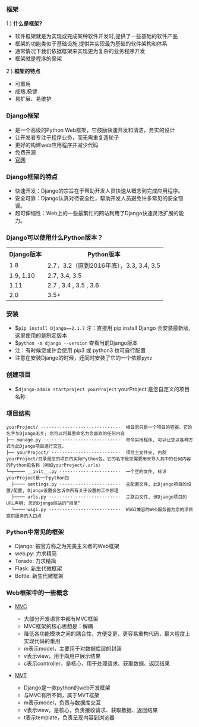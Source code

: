 ### 框架

1 ) **什么是框架?**

- 软件框架就是为实现或完成某种软件开发时,提供了一些基础的软件产品
- 框架的功能类似于基础设施,提供并实现最为基础的软件架构和体系
- 通常情况下我们依据框架来实现更为复杂的业务程序开发
- 框架就是程序的骨架

2 ) **框架的特点**

- 可重用
- 成熟,稳健
- 易扩展、易维护

### Django框架

- 是一个高级的Python Web框架，它鼓励快速开发和清洁，务实的设计
- 让开发者专注于程序业务，而无需重复造轮子
- 更好的构建web应用程序并减少代码
- 免费开源
- [官网](https://www.djangoproject.com/)

### Django框架的特点

- 快速开发：Django的宗旨在于帮助开发人员快速从概念到完成应用程序。
- 安全可靠：Django认真对待安全性，帮助开发人员避免许多常见的安全错误。
- 超可伸缩性：Web上的一些最繁忙的网站利用了Django快速灵活扩展的能力。

### Django可以使用什么Python版本？

<table>
  <tr><th>Django版本</th><th>Python版本</th></tr>
  <tr><td>1.8</td><td>2.7，3.2（直到2016年底），3.3, 3.4, 3.5</td></tr>
  <tr><td>1.9, 1.10</td><td>2.7, 3.4, 3.5</td></tr>
  <tr><td>1.11</td><td>2.7 , 3.4 , 3.5 , 3.6</td></tr>
  <tr><td>2.0</td><td>3.5+</td></tr>
</table>

### 安装
- $`pip install Django==2.1.7` 注：直接用 pip install Django 会安装最新版, 这里使用的是制定版本
- $`python -m django --version` 查看当前Django版本
- 注：有时候您或许会使用 pip3 或 python3 也可自行配置
- 注意在安装Django的时候，还同时安装了它的一个依赖`pytz`

### 创建项目

- $`django-admin startproject yourProject` yourProject 是您自定义的项目名称

### 项目结构

```
yourProject/ ······························  根目录只是一个项目的容器。它的名字与Django无关; 您可以将其重命名为您喜欢的任何内容
├── manage.py ·····························  命令实用程序, 可以让您以各种方式与此Django项目进行交互。
├── yourProject/ ··························  项目主文件夹, 内部yourProject/目录是您的项目的实际Python包。它的名字是您需要用来导入其中的任何内容的Python包名称（例如yourProject/.urls）
└─┬──── __init__.py ·······················  一个空的文件, 标识yourProject是一个python包
  ├──── settings.py ·······················  主配置文件, 此Django项目的设置/配置, Django设置会告诉你所有关于设置的工作原理
  ├──── urls.py ···························  主路由文件, 该Django项目的URL声明; 您的Django网站的“目录”
  └──── wsgi.py ···························  WSGI兼容的Web服务器为您的项目提供服务的入口点
```

### Python中常见的框架

- Django: 被官方称之为完美主义者的Web框架
- web.py: 力求精简
- Torado: 力求精简
- Flask: 新生代微框架
- Bottle: 新生代微框架

### Web框架中的一些概念

- [MVC](https://blog.csdn.net/zuiyingong6567/article/details/80150834)
  * 大部分开发语言中都有MVC框架
  * MVC框架的核心思想是：解耦
  * 降低各功能模块之间的耦合性，方便变更，更容易重构代码，最大程度上实现代码的重用
  * m表示model，主要用于对数据库层的封装
  * v表示view，用于向用户展示结果
  * c表示controller，是核心，用于处理请求、获取数据、返回结果


- [MVT](https://blog.csdn.net/weixin_41790086/article/details/80726480)
  * Django是一款python的web开发框架
  * 与MVC有所不同，属于MVT框架
  * m表示model，负责与数据库交互
  * v表示view，是核心，负责接收请求、获取数据、返回结果
  * t表示template，负责呈现内容到浏览器